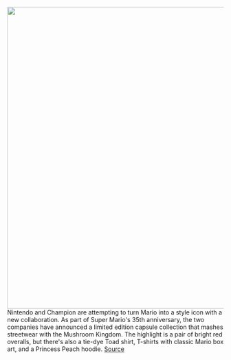 <img src='https://cdn.vox-cdn.com/thumbor/A_I1t1eVMv4xKsQU9M6Qf93YWig=/0x0:6720x4480/1200x800/filters:focal(2823x1703:3897x2777)/cdn.vox-cdn.com/uploads/chorus_image/image/67804444/DTC_5_MF_0270_WM.0.jpg' width='700px' /><br/>
Nintendo and Champion are attempting to turn Mario into a style icon with a new collaboration. As part of Super Mario's 35th anniversary, the two companies have announced a limited edition capsule collection that mashes streetwear with the Mushroom Kingdom. The highlight is a pair of bright red overalls, but there's also a tie-dye Toad shirt, T-shirts with classic Mario box art, and a Princess Peach hoodie.
<a href='https://www.theverge.com/2020/11/17/21570270/nintendo-super-mario-anniversary-champion-streetwear-collection'> Source <a/>